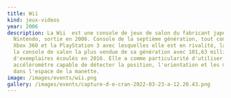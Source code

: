 ```yaml
---
title: Wii
kind: jeux-videos
year: 2006
description: La Wii  est une console de jeux de salon du fabricant japonais
  Nintendo, sortie en 2006. Console de la septième génération, tout comme la
  Xbox 360 et la PlayStation 3 avec lesquelles elle est en rivalité, la Wii est
  la console de salon la plus vendue de sa génération avec 101,63 millions
  d'exemplaires écoulés en 2016. Elle a comme particularité d'utiliser un
  accéléromètre capable de détecter la position, l'orientation et les mouvements
  dans l'espace de la manette.
image: /images/events/wii.png
gallery: /images/events/capture-d-e-cran-2022-03-23-a-12.20.43.png
---
```

